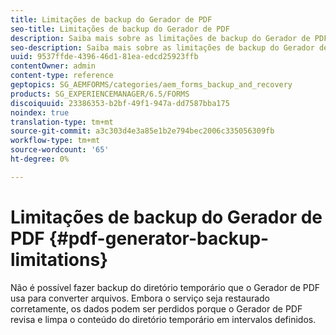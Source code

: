 ```yaml
---
title: Limitações de backup do Gerador de PDF
seo-title: Limitações de backup do Gerador de PDF
description: Saiba mais sobre as limitações de backup do Gerador de PDF.
seo-description: Saiba mais sobre as limitações de backup do Gerador de PDF.
uuid: 9537ffde-4396-46d1-81ea-edcd25923ffb
contentOwner: admin
content-type: reference
geptopics: SG_AEMFORMS/categories/aem_forms_backup_and_recovery
products: SG_EXPERIENCEMANAGER/6.5/FORMS
discoiquuid: 23386353-b2bf-49f1-947a-dd7587bba175
noindex: true
translation-type: tm+mt
source-git-commit: a3c303d4e3a85e1b2e794bec2006c335056309fb
workflow-type: tm+mt
source-wordcount: '65'
ht-degree: 0%

---
```



# Limitações de backup do Gerador de PDF {#pdf-generator-backup-limitations}

Não é possível fazer backup do diretório temporário que o Gerador de PDF usa para converter arquivos. Embora o serviço seja restaurado corretamente, os dados podem ser perdidos porque o Gerador de PDF revisa e limpa o conteúdo do diretório temporário em intervalos definidos.
